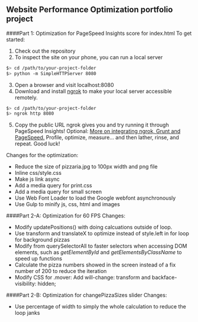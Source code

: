 ## Website Performance Optimization portfolio project

####Part 1: Optimization for PageSpeed Insights score for index.html
To get started:
1. Check out the repository
2. To inspect the site on your phone, you can run a local server
  ```bash
  $> cd /path/to/your-project-folder
  $> python -m SimpleHTTPServer 8080
  ```

3. Open a browser and visit localhost:8080
4. Download and install [ngrok](https://ngrok.com/) to make your local server accessible remotely.

  ``` bash
  $> cd /path/to/your-project-folder
  $> ngrok http 8080
  ```
5. Copy the public URL ngrok gives you and try running it through PageSpeed Insights! Optional: [More on integrating ngrok, Grunt and PageSpeed.](http://www.jamescryer.com/2014/06/12/grunt-pagespeed-and-ngrok-locally-testing/)
Profile, optimize, measure... and then lather, rinse, and repeat. Good luck!

Changes for the optimization:
- Reduce the size of pizzaria.jpg to 100px width and png file
- Inline css/style.css
- Make js link async
- Add a media query for print.css
- Add a media query for small screen
- Use Web Font Loader to load the Google webfont asynchronously
- Use Gulp to minify js, css, html and images

####Part 2-A: Optimization for 60 FPS
Changes:
- Modify updatePositions() with doing calcuations outside of loop.
- Use transform and translateX to optimize instead of style.left in for loop for background pizzas
- Modify from querySelectorAll to faster selectors when accessing DOM elements, such as _getElementById_ and _getElementsByClassName_ to speed up functions
- Calculate the pizza numbers showed in the screen instead of a fix number of 200 to reduce the iteration
- Modify CSS for .mover: Add will-change: transform and backface-visibility: hidden;

####Part 2-B: Optimization for changePizzaSizes slider
Changes:
- Use percentage of width to simply the whole calculation to reduce the loop janks